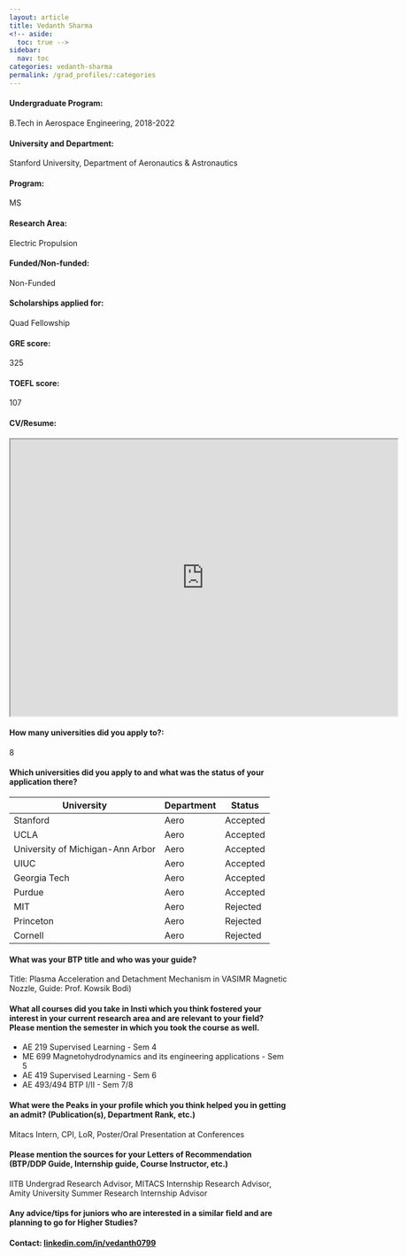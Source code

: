 ```yaml
---
layout: article
title: Vedanth Sharma
<!-- aside:
  toc: true -->
sidebar:
  nav: toc
categories: vedanth-sharma
permalink: /grad_profiles/:categories
---
```


<!-- # Hi, this is the page for Manav Vora.  -->
<!-- Write Program if different from Btech Aero-->
#### Undergraduate Program:
B.Tech in Aerospace Engineering, 2018-2022

#### University and Department:
Stanford University, Department of Aeronautics & Astronautics

#### Program:
MS
#### Research Area: 
Electric Propulsion

#### Funded/Non-funded:
Non-Funded

#### Scholarships applied for:
Quad Fellowship

#### GRE score: 
325

#### TOEFL score: 
107

#### CV/Resume:

<iframe src="https://drive.google.com/file/d/1nGT-MBZz5aABkXJ-skgqvfpvA5kGQ8H7/view" width="700" height="500" allow="autoplay"></iframe>

#### How many universities did you apply to?: 
8

#### Which universities did you apply to and what was the status of your application there?

| University | Department | Status | 
| -----------|------------|--------|
| Stanford | Aero | Accepted   |
|UCLA| Aero|Accepted|
|University of Michigan-Ann Arbor|Aero|Accepted|
|UIUC|Aero|Accepted|
| Georgia Tech|Aero|Accepted|
|Purdue|Aero|Accepted|
|MIT|Aero|Rejected|
|Princeton|Aero|Rejected|
|Cornell |Aero|Rejected|



#### What was your BTP title and who was your guide?
Title: Plasma Acceleration and Detachment Mechanism in VASIMR Magnetic Nozzle, Guide: Prof. Kowsik Bodi)

#### What all courses did you take in Insti which you think fostered your interest in your current research area and are relevant to your field? Please mention the semester in which you took the course as well.
* AE 219	Supervised Learning - Sem 4
* ME 699	Magnetohydrodynamics and its engineering applications - Sem 5
* AE 419	Supervised Learning - Sem 6
* AE 493/494 BTP I/II - Sem 7/8

#### What were the Peaks in your profile which you think helped you in getting an admit? (Publication(s), Department Rank, etc.)
Mitacs Intern, CPI, LoR, Poster/Oral Presentation at Conferences 


#### Please mention the sources for your Letters of Recommendation (BTP/DDP Guide, Internship guide, Course Instructor, etc.)
IITB Undergrad Research Advisor, MITACS Internship Research Advisor, Amity University Summer Research Internship Advisor

#### Any advice/tips for juniors who are interested in a similar field and are planning to go for Higher Studies?


#### Contact: [linkedin.com/in/vedanth0799](linkedin:https://www.linkedin.com/in/vedanth0799/)
